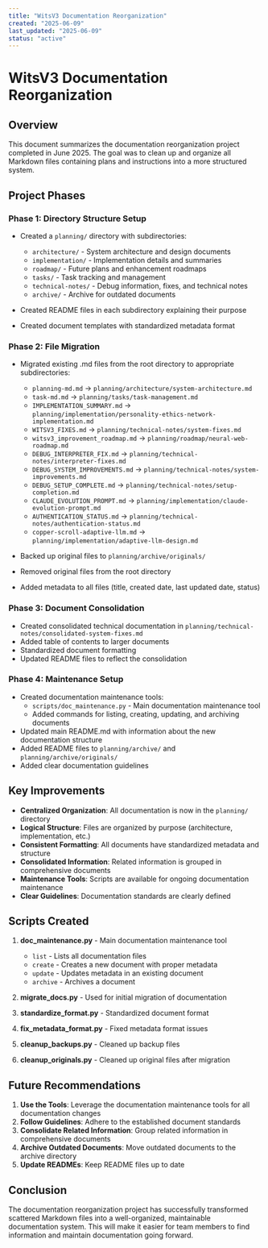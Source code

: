 ```yaml
---
title: "WitsV3 Documentation Reorganization"
created: "2025-06-09"
last_updated: "2025-06-09"
status: "active"
---
```


# WitsV3 Documentation Reorganization

## Overview

This document summarizes the documentation reorganization project completed in June 2025. The goal was to clean up and organize all Markdown files containing plans and instructions into a more structured system.

## Project Phases

### Phase 1: Directory Structure Setup

- Created a `planning/` directory with subdirectories:

  - `architecture/` - System architecture and design documents
  - `implementation/` - Implementation details and summaries
  - `roadmap/` - Future plans and enhancement roadmaps
  - `tasks/` - Task tracking and management
  - `technical-notes/` - Debug information, fixes, and technical notes
  - `archive/` - Archive for outdated documents

- Created README files in each subdirectory explaining their purpose
- Created document templates with standardized metadata format

### Phase 2: File Migration

- Migrated existing .md files from the root directory to appropriate subdirectories:

  - `planning-md.md` → `planning/architecture/system-architecture.md`
  - `task-md.md` → `planning/tasks/task-management.md`
  - `IMPLEMENTATION_SUMMARY.md` → `planning/implementation/personality-ethics-network-implementation.md`
  - `WITSV3_FIXES.md` → `planning/technical-notes/system-fixes.md`
  - `witsv3_improvement_roadmap.md` → `planning/roadmap/neural-web-roadmap.md`
  - `DEBUG_INTERPRETER_FIX.md` → `planning/technical-notes/interpreter-fixes.md`
  - `DEBUG_SYSTEM_IMPROVEMENTS.md` → `planning/technical-notes/system-improvements.md`
  - `DEBUG_SETUP_COMPLETE.md` → `planning/technical-notes/setup-completion.md`
  - `CLAUDE_EVOLUTION_PROMPT.md` → `planning/implementation/claude-evolution-prompt.md`
  - `AUTHENTICATION_STATUS.md` → `planning/technical-notes/authentication-status.md`
  - `copper-scroll-adaptive-llm.md` → `planning/implementation/adaptive-llm-design.md`

- Backed up original files to `planning/archive/originals/`
- Removed original files from the root directory
- Added metadata to all files (title, created date, last updated date, status)

### Phase 3: Document Consolidation

- Created consolidated technical documentation in `planning/technical-notes/consolidated-system-fixes.md`
- Added table of contents to larger documents
- Standardized document formatting
- Updated README files to reflect the consolidation

### Phase 4: Maintenance Setup

- Created documentation maintenance tools:
  - `scripts/doc_maintenance.py` - Main documentation maintenance tool
  - Added commands for listing, creating, updating, and archiving documents
- Updated main README.md with information about the new documentation structure
- Added README files to `planning/archive/` and `planning/archive/originals/`
- Added clear documentation guidelines

## Key Improvements

- **Centralized Organization**: All documentation is now in the `planning/` directory
- **Logical Structure**: Files are organized by purpose (architecture, implementation, etc.)
- **Consistent Formatting**: All documents have standardized metadata and structure
- **Consolidated Information**: Related information is grouped in comprehensive documents
- **Maintenance Tools**: Scripts are available for ongoing documentation maintenance
- **Clear Guidelines**: Documentation standards are clearly defined

## Scripts Created

1. **doc_maintenance.py** - Main documentation maintenance tool

   - `list` - Lists all documentation files
   - `create` - Creates a new document with proper metadata
   - `update` - Updates metadata in an existing document
   - `archive` - Archives a document

2. **migrate_docs.py** - Used for initial migration of documentation
3. **standardize_format.py** - Standardized document format
4. **fix_metadata_format.py** - Fixed metadata format issues
5. **cleanup_backups.py** - Cleaned up backup files
6. **cleanup_originals.py** - Cleaned up original files after migration

## Future Recommendations

1. **Use the Tools**: Leverage the documentation maintenance tools for all documentation changes
2. **Follow Guidelines**: Adhere to the established document standards
3. **Consolidate Related Information**: Group related information in comprehensive documents
4. **Archive Outdated Documents**: Move outdated documents to the archive directory
5. **Update READMEs**: Keep README files up to date

## Conclusion

The documentation reorganization project has successfully transformed scattered Markdown files into a well-organized, maintainable documentation system. This will make it easier for team members to find information and maintain documentation going forward.
